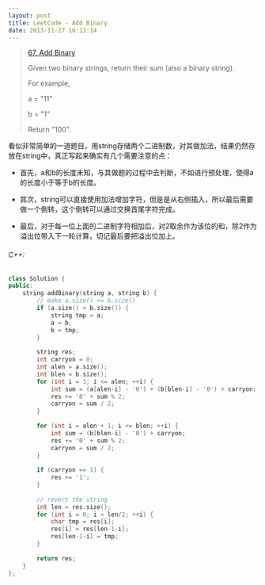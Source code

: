```yaml
---
layout: post
title: LeetCode - Add Binary
date: 2013-11-27 16:13:14
---
```


> [67. Add Binary](https://leetcode.com/problems/add-binary/)
>
> Given two binary strings, return their sum (also a binary string).
>
> For example,
>
> a = "11"
>
> b = "1"
>
> Return "100".

看似非常简单的一道题目，用string存储两个二进制数，对其做加法，结果仍然存放在string中，真正写起来确实有几个需要注意的点：

- 首先，a和b的长度未知，与其做题的过程中去判断，不如进行预处理，使得a的长度小于等于b的长度。

- 其次，string可以直接使用加法增加字符，但是是从右侧插入，所以最后需要做一个倒转，这个倒转可以通过交换首尾字符完成。

- 最后，对于每一位上面的二进制字符相加后，对2取余作为该位的和，除2作为溢出位带入下一轮计算，切记最后要把溢出位加上。
<!--more-->

###### C++:
``` c++
class Solution {
public:
    string addBinary(string a, string b) {
        // make a.size() <= b.size()
        if (a.size() > b.size()) {
            string tmp = a;
            a = b;
            b = tmp;
        }
        
        string res;
        int carryon = 0;
        int alen = a.size();
        int blen = b.size();
        for (int i = 1; i <= alen; ++i) {
            int sum = (a[alen-i] - '0') + (b[blen-i] - '0') + carryon;
            res += '0' + sum % 2;
            carryon = sum / 2;
        }
        
        for (int i = alen + 1; i <= blen; ++i) {
            int sum = (b[blen-i] - '0') + carryon;
            res += '0' + sum % 2;
            carryon = sum / 2;
        }
        
        if (carryon == 1) {
            res += '1';
        }
        
        // revert the string
        int len = res.size();
        for (int i = 0; i < len/2; ++i) {
            char tmp = res[i];
            res[i] = res[len-1-i];
            res[len-1-i] = tmp;
        }
        
        return res;
    }
};
```